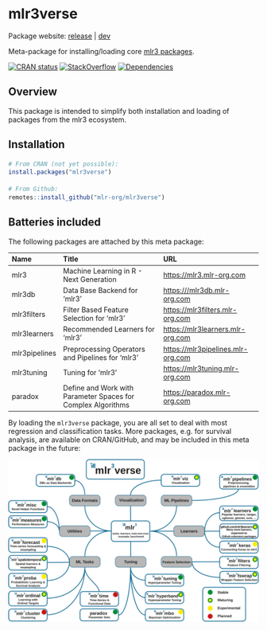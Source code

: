 
# mlr3verse

Package website: [release](https://mlr3.mlr-org.com/) | [dev](https://mlr3.mlr-org.com/dev)

Meta-package for installing/loading core [mlr3 packages](https://github.com/mlr-org/mlr3/wiki/Extension-Packages).

[![CRAN status](https://www.r-pkg.org/badges/version/mlr3verse)](https://cran.r-project.org/package=mlr3verse)
[![StackOverflow](https://img.shields.io/badge/stackoverflow-mlr3-orange.svg)](https://stackoverflow.com/questions/tagged/mlr3)
[![Dependencies](https://tinyverse.netlify.com/badge/mlr3verse)](https://cran.r-project.org/package=mlr3verse)

## Overview

This package is intended to simplify both installation and loading of packages from the mlr3 ecosystem.

## Installation

``` r
# From CRAN (not yet possible):
install.packages("mlr3verse")

# From Github:
remotes::install_github("mlr-org/mlr3verse")
```

## Batteries included

The following packages are attached by this meta package:

| Name          | Title                                                        | URL                                 |
| :------------ | :----------------------------------------------------------- | :---------------------------------- |
| mlr3          | Machine Learning in R - Next Generation                      | <https://mlr3.mlr-org.com>          |
| mlr3db        | Data Base Backend for ‘mlr3’                                 | <https:///mlr3db.mlr-org.com>       |
| mlr3filters   | Filter Based Feature Selection for ‘mlr3’                    | <https://mlr3filters.mlr-org.com>   |
| mlr3learners  | Recommended Learners for ‘mlr3’                              | <https://mlr3learners.mlr-org.com>  |
| mlr3pipelines | Preprocessing Operators and Pipelines for ‘mlr3’             | <https://mlr3pipelines.mlr-org.com> |
| mlr3tuning    | Tuning for ‘mlr3’                                            | <https://mlr3tuning.mlr-org.com>    |
| paradox       | Define and Work with Parameter Spaces for Complex Algorithms | <https://paradox.mlr-org.com>       |


By loading the `mlr3verse` package, you are all set to deal with most regression and classification tasks.
More packages, e.g. for survival analysis, are available on CRAN/GitHub, and may be included in this meta package in the future:

<a href="https://raw.githubusercontent.com/mlr-org/mlr3/master/man/figures/mlr3verse.svg?sanitize=true"><img src="https://raw.githubusercontent.com/mlr-org/mlr3/master/man/figures/mlr3verse.svg?sanitize=true" /></a>
